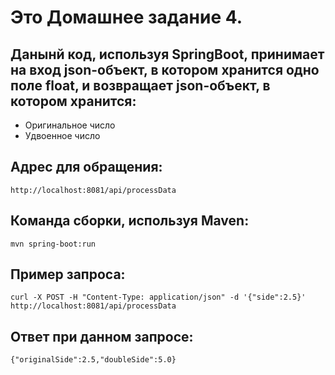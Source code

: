 # Это Домашнее задание 4.




## **Данынй код, используя SpringBoot, принимает на вход json-объект, в котором хранится одно поле float, и возвращает json-объект, в котором хранится:**
+ Оригинальное число
+ Удвоенное число



## **Адрес для обращения:**

`http://localhost:8081/api/processData`




## **Команда сборки, используя Maven:**

`mvn spring-boot:run`



## **Пример запроса:**

`curl -X POST -H "Content-Type: application/json" -d '{"side":2.5}' http://localhost:8081/api/processData`



## **Ответ при данном запросе:**

`{"originalSide":2.5,"doubleSide":5.0}`
